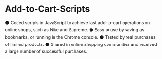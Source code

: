 # Add-to-Cart-Scripts

⚫ Coded scripts in JavaScript to achieve fast add-to-cart operations on online shops, such as Nike and
Supreme.
⚫ Easy to use by saving as bookmarks, or running in the Chrome console.
⚫ Tested by real purchases of limited products.
⚫ Shared in online shopping communities and received a large number of successful purchases.
